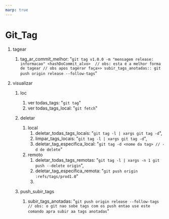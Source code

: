 ```yaml
---
marp: true
---
```


# Git_Tag

1. tagear
   1. tag_ar_commit_melhor:
      "`git tag v1.0.0 -m "mensagem release: informacao" <hashDoCommit_alvo>  // obs: esta é a melhor forma de tagear // obs apos tagerar faça>> subir_tags_anotadas:: git push origin release --follow-tags`"

1. visualizar
   1. loc
      1. ver todas_tags: "`git tag`"
      1. ver todas_tags_local: "`git fetch`"

   1. deletar
      1. local
         1. deletar_todas_tags_locais: "`git tag -l | xargs git tag -d`",
         1. limpar_tags_locais: "`git tag -l | xargs git tag -d`",
         1. deletar_tag_especifica_local:
            "`git tag -d <nome da tag> // -d de delete`"
      2. remoto
         1. deletar_todas_tags_remotas:
            "`git tag -l | xargs -n 1 git push --delete origin`",
         1. deletar_tag_especifica_remota:
            "`git push origin :refs/tags/prod1.0`"
         1.

   1. push_subir_tags
      1. subir_tags_anotadas:
         "`git push origin release --follow-tags  // obs: o git nao sobe tags com os push entao use este comando apra subir aa tags anotadas`"
